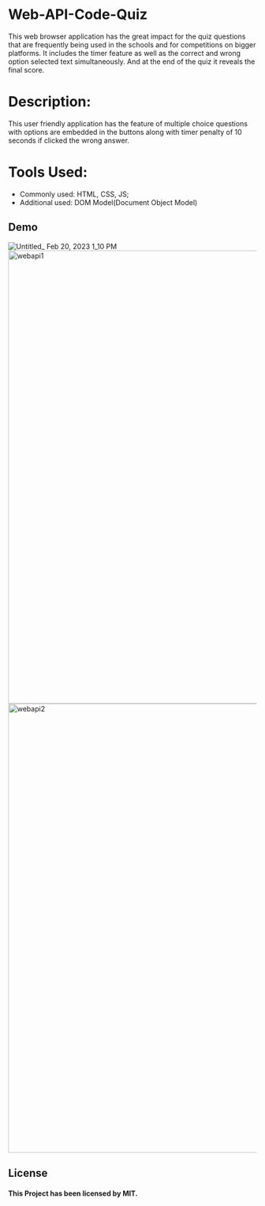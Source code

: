 # Web-API-Code-Quiz
This web browser application has the great impact for the quiz questions that are frequently being used in the schools and for competitions on bigger platforms. It includes the timer feature as well as the correct and wrong option selected text simultaneously. And at the end of the quiz it reveals the final score.
# Description:
This user friendly application has the feature of multiple choice questions with options are embedded in the buttons along with timer penalty of 10 seconds if clicked the wrong answer. 
# Tools Used:
- Commonly used: HTML, CSS, JS;
- Additional used: DOM Model(Document Object Model)

## Demo
![Untitled_ Feb 20, 2023 1_10 PM](https://user-images.githubusercontent.com/114631240/220176365-e672f32b-901c-43eb-bd39-669990e92f63.gif)
<img width="919" alt="webapi1" src="https://user-images.githubusercontent.com/114631240/220176997-c3f51593-5337-41cf-9ed6-e97abffa43e0.png">
<img width="911" alt="webapi2" src="https://user-images.githubusercontent.com/114631240/220177032-ac52b50d-bf0d-485f-b159-28206a1eaac7.png">
## License
#### This Project has been licensed by MIT.
